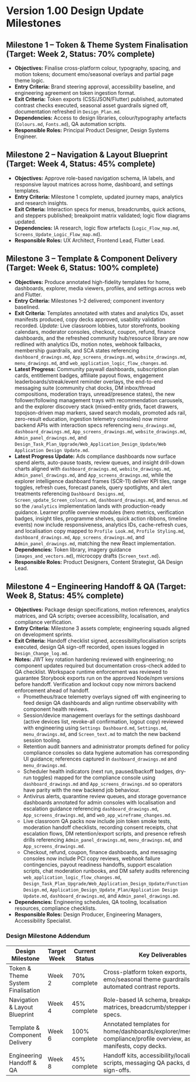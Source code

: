 # Version 1.00 Design Update Milestones

## Milestone 1 – Token & Theme System Finalisation (Target: Week 2, Status: 70% complete)
- **Objectives:** Finalise cross-platform colour, typography, spacing, and motion tokens; document emo/seasonal overlays and partial page theme logic.
- **Entry Criteria:** Brand steering approval, accessibility baseline, and engineering agreement on token ingestion format.
- **Exit Criteria:** Token exports (CSS/JSON/Flutter) published, automated contrast checks executed, seasonal asset guardrails signed off, documentation refreshed in `Design_Plan.md`.
- **Dependencies:** Access to design libraries, colour/typography artefacts (`Colours.md`, `Fonts.md`), QA automation scripts.
- **Responsible Roles:** Principal Product Designer, Design Systems Engineer.

## Milestone 2 – Navigation & Layout Blueprint (Target: Week 4, Status: 45% complete)
- **Objectives:** Approve role-based navigation schema, IA labels, and responsive layout matrices across home, dashboard, and settings templates.
- **Entry Criteria:** Milestone 1 complete, updated journey maps, analytics and research insights.
- **Exit Criteria:** Interaction specs for menus, breadcrumbs, quick actions, and steppers published; breakpoint matrix validated; logic flow diagrams updated.
- **Dependencies:** IA research, logic flow artefacts (`Logic_Flow_map.md`, `Screens_Update_Logic_Flow_map.md`).
- **Responsible Roles:** UX Architect, Frontend Lead, Flutter Lead.

## Milestone 3 – Template & Component Delivery (Target: Week 6, Status: 100% complete)
- **Objectives:** Produce annotated high-fidelity templates for home, dashboards, explorer, media viewers, profiles, and settings across web and Flutter.
- **Entry Criteria:** Milestones 1–2 delivered; component inventory baselined.
- **Exit Criteria:** Templates annotated with states and analytics IDs, asset manifests produced, copy decks approved, usability validation recorded. _Update:_ Live classroom lobbies, tutor storefronts, booking calendars, moderator consoles, checkout, coupon, refund, finance dashboards, and the refreshed community hub/resource library are now redlined with analytics IDs, motion notes, webhook fallbacks, membership guardrails, and SCA states referencing `dashboard_drawings.md`, `App_screens_drawings.md`, `website_drawings.md`, `menu_drawings.md`, and `web_application_logic_flow_changes.md`.
- **Latest Progress:** Community paywall dashboards, subscription plan cards, entitlement badges, affiliate payout flows, engagement leaderboards/streak/event reminder overlays, the end-to-end messaging suite (community chat docks, DM inbox/thread compositions, moderation trays, unread/presence states), the new follower/following management trays with recommendation carousels, and the explorer discovery stack (mixed-entity grids, facet drawers, topojson-driven map markers, saved search modals, promoted ads rail, zero-result education, ingestion telemetry consoles) now mirror backend APIs with interaction specs referencing `menu_drawings.md`, `dashboard_drawings.md`, `App_screens_drawings.md`, `website_drawings.md`, `Admin_panel_drawings.md`, and `Design_Task_Plan_Upgrade/Web_Application_Design_Update/Web Application Design Update.md`.
- **Latest Progress Update:** Ads compliance dashboards now surface spend alerts, auto-pause toasts, review queues, and insight drill-down charts aligned with `dashboard_drawings.md`, `website_drawings.md`, `Admin_panel_drawings.md`, and `App_screens_drawings.md`, while the explorer intelligence dashboard frames (SCR-11) deliver KPI tiles, range toggles, refresh cues, forecast panels, query spotlights, and alert treatments referencing `Dashboard Designs.md`, `Screen_update_Screen_colours.md`, `dashboard_drawings.md`, and `menus.md` so the `/analytics` implementation lands with production-ready guidance. Learner profile overview modules (hero metrics, verification badges, insight tiles, programme shelves, quick action ribbons, timeline events) now include responsiveness, analytics IDs, cache-refresh cues, and localisation copy mapped to `Profile Look.md`, `Profile Styling.md`, `dashboard_drawings.md`, `App_screens_drawings.md`, and `Admin_panel_drawings.md`, matching the new React implementation.
- **Dependencies:** Token library, imagery guidance (`images_and_vectors.md`), microcopy drafts (`Screen_text.md`).
- **Responsible Roles:** Product Designers, Content Strategist, QA Design Lead.

## Milestone 4 – Engineering Handoff & QA (Target: Week 8, Status: 45% complete)
- **Objectives:** Package design specifications, motion references, analytics matrices, and QA scripts; oversee accessibility, localisation, and compliance verification.
- **Entry Criteria:** Milestone 3 assets complete; engineering squads aligned on development sprints.
- **Exit Criteria:** Handoff checklist signed, accessibility/localisation scripts executed, design QA sign-off recorded, open issues logged in `Design_Change_log.md`.
- **Notes:** JWT key rotation hardening reviewed with engineering; no component updates required but documentation cross-check added to QA checklist. Workspace runtime enforcement was reviewed to guarantee Storybook exports run on the approved Node/npm versions before handoff. Verification and lockout copy now mirrors backend enforcement ahead of handoff.
  - Prometheus/trace telemetry overlays signed off with engineering to feed design QA dashboards and align runtime observability with component health reviews.
  - Session/device management overlays for the settings dashboard (active devices list, revoke-all confirmation, logout copy) reviewed with engineering using `Settings Dashboard.md`, `Settings.md`, `menu_drawings.md`, and `Screen_text.md` to match the new backend session tooling.
  - Retention audit banners and administrator prompts defined for policy compliance consoles so data hygiene automation has corresponding UI guidance; references captured in `dashboard_drawings.md` and `menu_drawings.md`.
  - Scheduler health indicators (next run, paused/backoff badges, dry-run toggles) mapped for the compliance console using `dashboard_drawings.md` and `App_screens_drawings.md` so operators have parity with the new backend job behaviour.
  - Antivirus alerts, quarantine review queues, and storage governance dashboards annotated for admin consoles with localisation and escalation guidance referencing `dashboard_drawings.md`, `App_screens_drawings.md`, and `web_app_wireframe_changes.md`.
  - Live classroom QA packs now include join token smoke tests, moderation handoff checklists, recording consent receipts, chat escalation flows, DM retention/export scripts, and presence refresh drills referencing `Admin_panel_drawings.md`, `menu_drawings.md`, and `App_screens_drawings.md`.
  - Checkout, refund, coupon, finance dashboards, and messaging consoles now include PCI copy reviews, webhook failure contingencies, payout readiness handoffs, support escalation scripts, chat moderation runbooks, and DM safety audits referencing `web_application_logic_flow_changes.md`, `Design_Task_Plan_Upgrade/Web_Application_Design_Update/Function Design.md`, `Application_Design_Update_Plan/Application Design Update.md`, `dashboard_drawings.md`, and `Admin_panel_drawings.md`.
- **Dependencies:** Engineering schedules, QA tooling, localisation resources, compliance checklists.
- **Responsible Roles:** Design Producer, Engineering Managers, Accessibility Specialist.

### Design Milestone Addendum
| Design Milestone | Target Week | Current Status | Key Deliverables |
| --- | --- | --- | --- |
| Token & Theme System Finalisation | Week 2 | 70% complete | Cross-platform token exports, emo/seasonal theme guardrails, automated contrast reports. |
| Navigation & Layout Blueprint | Week 4 | 45% complete | Role-based IA schema, breakpoint matrices, breadcrumb/stepper interaction specs. |
| Template & Component Delivery | Week 6 | 100% complete | Annotated templates for home/dashboards/explorer/messaging/ads compliance/profile overview, asset manifests, copy decks. |
| Engineering Handoff & QA | Week 8 | 45% complete | Handoff kits, accessibility/localisation scripts, messaging QA packs, design QA sign-offs. |
